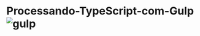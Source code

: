 # Processando-TypeScript-com-Gulp![gulp](https://user-images.githubusercontent.com/69101674/204119150-0dd8089e-cffd-4afd-a93e-cf340f79ddd8.png)
